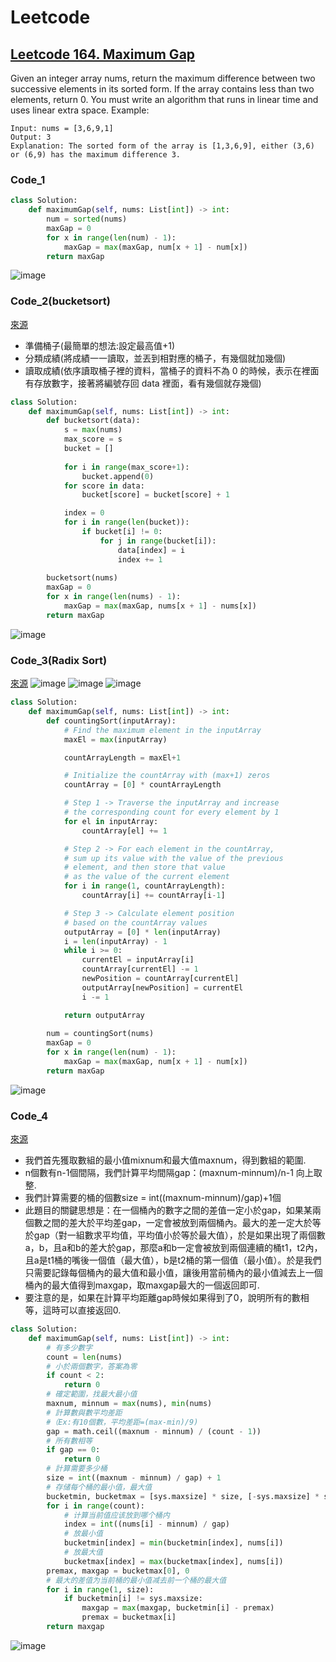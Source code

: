 # Leetcode

## [Leetcode 164. Maximum Gap](https://leetcode.com/problems/maximum-gap/)
Given an integer array nums, return the maximum difference between two successive elements in its sorted form. If the array contains less than two elements, return 0.
You must write an algorithm that runs in linear time and uses linear extra space.
Example:
```
Input: nums = [3,6,9,1]
Output: 3
Explanation: The sorted form of the array is [1,3,6,9], either (3,6) or (6,9) has the maximum difference 3.
```
### Code_1
```python
class Solution:
    def maximumGap(self, nums: List[int]) -> int:
        num = sorted(nums)
        maxGap = 0
        for x in range(len(num) - 1):
            maxGap = max(maxGap, num[x + 1] - num[x])
        return maxGap
```
![image](https://user-images.githubusercontent.com/69243911/128641027-07a8f55b-9d64-40df-b2f1-383fe7c89291.png)

### Code_2(bucketsort)
[來源](https://ithelp.ithome.com.tw/articles/10201707)
* 準備桶子(最簡單的想法:設定最高值+1)
* 分類成績(將成績一一讀取，並丟到相對應的桶子，有幾個就加幾個)
* 讀取成績(依序讀取桶子裡的資料，當桶子的資料不為 0 的時候，表示在裡面有存放數字，接著將編號存回 data 裡面，看有幾個就存幾個)
```python
class Solution:
    def maximumGap(self, nums: List[int]) -> int:
        def bucketsort(data):
            s = max(nums)
            max_score = s
            bucket = []
    
            for i in range(max_score+1):
                bucket.append(0)
            for score in data:
                bucket[score] = bucket[score] + 1

            index = 0
            for i in range(len(bucket)):
                if bucket[i] != 0:
                    for j in range(bucket[i]):
                        data[index] = i
                        index += 1
        
        bucketsort(nums)        
        maxGap = 0
        for x in range(len(nums) - 1):
            maxGap = max(maxGap, nums[x + 1] - nums[x])
        return maxGap
```
![image](https://user-images.githubusercontent.com/69243911/128853169-33167ec7-9e60-47d7-85f8-768f0fd95cc1.png)

### Code_3(Radix Sort)
[來源](https://stackabuse.com/radix-sort-in-python)
![image](https://user-images.githubusercontent.com/69243911/128853907-1e9040df-3e9d-4bb2-8d11-4ea3537680bb.png)
![image](https://user-images.githubusercontent.com/69243911/128853799-393fcfcc-5065-4dbb-a17e-2a7e22373375.png)
![image](https://user-images.githubusercontent.com/69243911/128853867-e7444aa9-68e5-463d-9af2-1b2589b4f6b7.png)
```python
class Solution:
    def maximumGap(self, nums: List[int]) -> int:
        def countingSort(inputArray):
            # Find the maximum element in the inputArray
            maxEl = max(inputArray)

            countArrayLength = maxEl+1

            # Initialize the countArray with (max+1) zeros
            countArray = [0] * countArrayLength

            # Step 1 -> Traverse the inputArray and increase 
            # the corresponding count for every element by 1
            for el in inputArray: 
                countArray[el] += 1

            # Step 2 -> For each element in the countArray, 
            # sum up its value with the value of the previous 
            # element, and then store that value 
            # as the value of the current element
            for i in range(1, countArrayLength):
                countArray[i] += countArray[i-1] 

            # Step 3 -> Calculate element position
            # based on the countArray values
            outputArray = [0] * len(inputArray)
            i = len(inputArray) - 1
            while i >= 0:
                currentEl = inputArray[i]
                countArray[currentEl] -= 1
                newPosition = countArray[currentEl]
                outputArray[newPosition] = currentEl
                i -= 1

            return outputArray
        
        num = countingSort(nums)        
        maxGap = 0
        for x in range(len(num) - 1):
            maxGap = max(maxGap, num[x + 1] - num[x])
        return maxGap
```
![image](https://user-images.githubusercontent.com/69243911/128853169-33167ec7-9e60-47d7-85f8-768f0fd95cc1.png)
### Code_4
[來源](https://zhuanlan.zhihu.com/p/55000334)
* 我們首先獲取數組的最小值mixnum和最大值maxnum，得到數組的範圍.
* n個數有n-1個間隔，我們計算平均間隔gap：(maxnum-minnum)/n-1 向上取整.
* 我們計算需要的桶的個數size = int((maxnum-minnum)/gap)+1個
* 此題目的關鍵思想是：在一個桶內的數字之間的差值一定小於gap，如果某兩個數之間的差大於平均差gap，一定會被放到兩個桶內。最大的差一定大於等於gap（對一組數求平均值，平均值小於等於最大值），於是如果出現了兩個數a，b，且a和b的差大於gap，那麼a和b一定會被放到兩個連續的桶t1，t2內，且a是t1桶的嘴後一個值（最大值），b是t2桶的第一個值（最小值）。於是我們只需要記錄每個桶內的最大值和最小值，讓後用當前桶內的最小值減去上一個桶內的最大值得到maxgap，取maxgap最大的一個返回即可.
* 要注意的是，如果在計算平均距離gap時候如果得到了0，說明所有的數相等，這時可以直接返回0.
```python
class Solution:
    def maximumGap(self, nums: List[int]) -> int:
        # 有多少數字
        count = len(nums)
        # 小於兩個數字，答案為零
        if count < 2:
            return 0
        # 確定範圍，找最大最小值
        maxnum, minnum = max(nums), min(nums)
        # 計算數與數平均差距
        #（Ex:有10個數，平均差距=(max-min)/9)
        gap = math.ceil((maxnum - minnum) / (count - 1))
        # 所有數相等
        if gap == 0:
            return 0
        # 計算需要多少桶
        size = int((maxnum - minnum) / gap) + 1
        # 存储每个桶的最小值，最大值
        bucketmin, bucketmax = [sys.maxsize] * size, [-sys.maxsize] * size
        for i in range(count):
            # 计算当前值应该放到哪个桶内
            index = int((nums[i] - minnum) / gap)
            # 放最小值
            bucketmin[index] = min(bucketmin[index], nums[i])
            # 放最大值
            bucketmax[index] = max(bucketmax[index], nums[i])
        premax, maxgap = bucketmax[0], 0
        # 最大的差值为当前桶的最小值减去前一个桶的最大值
        for i in range(1, size):
            if bucketmin[i] != sys.maxsize:
                maxgap = max(maxgap, bucketmin[i] - premax)
                premax = bucketmax[i]
        return maxgap
```
![image](https://user-images.githubusercontent.com/69243911/128857199-afdf8299-a761-4917-9194-0cfa02a2f403.png)
